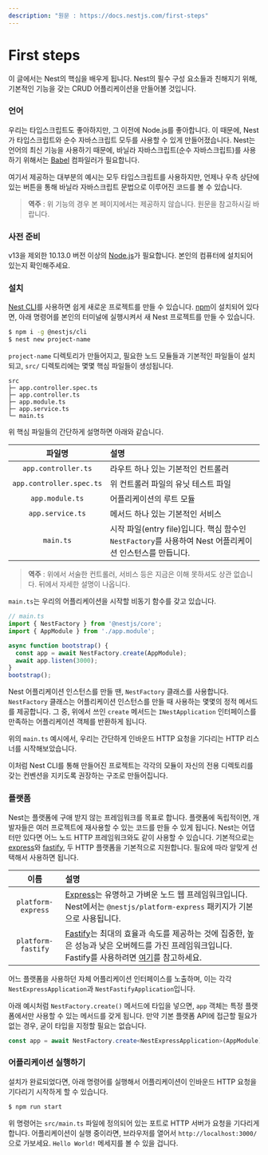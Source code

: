 ```yaml
---
description: "원문 : https://docs.nestjs.com/first-steps"
---
```


# First steps

이 글에서는 Nest의 핵심을 배우게 됩니다. Nest의 필수 구성 요소들과 친해지기 위해, 기본적인 기능을 갖는 CRUD 어플리케이션을 만들어볼 것입니다.

### 언어

우리는 타입스크립트도 좋아하지만, 그 이전에 Node.js를 좋아합니다. 이 때문에, Nest가 타입스크립트와 순수 자바스크립트 모두를 사용할 수 있게 만들어졌습니다. Nest는 언어의 최신 기능을 사용하기 때문에, 바닐라 자바스크립트(순수 자바스크립트)를 사용하기 위해서는 [Babel](https://babeljs.io/) 컴파일러가 필요합니다.

여기서 제공하는 대부분의 예시는 모두 타입스크립트를 사용하지만, 언제나 우측 상단에 있는 버튼을 통해 바닐라 자바스크립트 문법으로 이루어진 코드를 볼 수 있습니다.

> **역주** : 위 기능의 경우 본 페이지에서는 제공하지 않습니다. 원문을 참고하시길 바랍니다.

### 사전 준비

v13을 제외한 10.13.0 버전 이상의 [Node.js](https://nodejs.org/en/)가 필요합니다. 본인의 컴퓨터에 설치되어 있는지 확인해주세요.

### 설치

[Nest CLI](https://docs.nestjs.com/cli/overview)를 사용하면 쉽게 새로운 프로젝트를 만들 수 있습니다. [npm](https://www.npmjs.com/)이 설치되어 있다면, 아래 명령어를 본인의 터미널에 실행시켜서 새 Nest 프로젝트를 만들 수 있습니다.

```sh
$ npm i -g @nestjs/cli
$ nest new project-name
```

`project-name` 디렉토리가 만들어지고, 필요한 노드 모듈들과 기본적인 파일들이 설치되고, `src/` 디렉토리에는 몇몇 핵심 파일들이 생성됩니다.

```
src
├─ app.controller.spec.ts
├─ app.controller.ts
├─ app.module.ts
├─ app.service.ts
└─ main.ts
```

위 핵심 파일들의 간단하게 설명하면 아래와 같습니다.

|파일명|설명|
|:---:|:---|
|`app.controller.ts`|라우트 하나 있는 기본적인 컨트롤러|
|`app.controller.spec.ts`|위 컨트롤러 파일의 유닛 테스트 파일|
|`app.module.ts`|어플리케이션의 루트 모듈|
|`app.service.ts`|메서드 하나 있는 기본적인 서비스|
|`main.ts`|시작 파일(entry file)입니다. 핵심 함수인 `NestFactory`를 사용하여 Nest 어플리케이션 인스턴스를 만듭니다.|

> **역주** : 위에서 서술한 컨트롤러, 서비스 등은 지금은 이해 못하셔도 상관 없습니다. 뒤에서 자세한 설명이 나옵니다.

`main.ts`는 우리의 어플리케이션을 시작할 비동기 함수를 갖고 있습니다.

```typescript
// main.ts
import { NestFactory } from '@nestjs/core';
import { AppModule } from './app.module';

async function bootstrap() {
  const app = await NestFactory.create(AppModule);
  await app.listen(3000);
}
bootstrap();
```

Nest 어플리케이션 인스턴스를 만들 땐, `NestFactory` 클래스를 사용합니다. `NestFactory` 클래스는 어플리케이션 인스턴스를 만들 때 사용하는 몇몇의 정적 메서드를 제공합니다. 그 중, 위에서 쓰인 `create` 메서드는 `INestApplication` 인터페이스를 만족하는 어플리케이션 객체를 반환하게 됩니다.

위의 `main.ts` 예시에서, 우리는 간단하게 인바운드 HTTP 요청을 기다리는 HTTP 리스너를 시작해보았습니다.

이처럼 Nest CLI를 통해 만들어진 프로젝트는 각각의 모듈이 자신의 전용 디렉토리를 갖는 컨벤션을 지키도록 권장하는 구조로 만들어집니다.

### 플랫폼

Nest는 플랫폼에 구애 받지 않는 프레임워크를 목표로 합니다. 플랫폼에 독립적이면, 개발자들은 여러 프로젝트에 재사용할 수 있는 코드를 만들 수 있게 됩니다. Nest는 어댑터만 있다면 어느 노드 HTTP 프레임워크와도 같이 사용할 수 있습니다. 기본적으로는 [express](https://expressjs.com/)와 [fastify](https://www.fastify.io/), 두 HTTP 플랫폼을 기본적으로 지원합니다. 필요에 따라 알맞게 선택해서 사용하면 됩니다.

|이름|설명|
|:---:|:---|
|`platform-express`|[Express](https://expressjs.com/)는 유명하고 가벼운 노드 웹 프레임워크입니다. Nest에서는 `@nestjs/platform-express` 패키지가 기본으로 사용됩니다.|
|`platform-fastify`|[Fastify](https://www.fastify.io/)는 최대의 효율과 속도를 제공하는 것에 집중한, 높은 성능과 낮은 오버헤드를 가진 프레임워크입니다. Fastify를 사용하려면 [여기](https://docs.nestjs.com/techniques/performance)를 참고하세요.|

어느 플랫폼을 사용하던 자체 어플리케이션 인터페이스를 노출하며, 이는 각각 `NestExpressApplication`과 `NestFastifyApplication`입니다.

아래 예시처럼 `NestFactory.create()` 메서드에 타입을 넣으면, `app` 객체는 특정 플랫폼에서만 사용할 수 있는 메서드를 갖게 됩니다. 만약 기본 플랫폼 API에 접근할 필요가 없는 경우, 굳이 타입을 지정할 필요는 없습니다.

```typescript
const app = await NestFactory.create<NestExpressApplication>(AppModule);
```

### 어플리케이션 실행하기

설치가 완료되었다면, 아래 명령어를 실행해서 어플리케이션이 인바운드 HTTP 요청을 기다리기 시작하게 할 수 있습니다.

```sh
$ npm run start
```

위 명령어는 `src/main.ts` 파일에 정의되어 있는 포트로 HTTP 서버가 요청을 기다리게 합니다. 어플리케이션이 실행 중이라면, 브라우저를 열어서 `http://localhost:3000/`으로 가보세요. `Hello World!` 메세지를 볼 수 있을 겁니다.